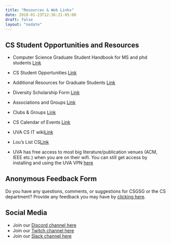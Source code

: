 ```yaml
---
title: "Resources & Web Links"
date: 2018-01-23T12:36:21-05:00
draft: false
layout: "nodate"
---
```


## CS Student Opportunities and Resources 

- Computer Science Graduate Student Handbook for MS and phd students [Link](https://engineering.virginia.edu/sites/default/files/common/departments/computer-science/files/GradStudentHANDBOOKfinal5-11-20.pdf)  

- CS Student Opportunities [Link](https://engineering.virginia.edu/departments/computer-science/current-cs-students/cs-student-opportunities)  

- Additional Resources for Graduate Students [Link](https://engineering.virginia.edu/departments/computer-science/cs-graduate-program#accordion475663)  

- Diversity Scholarship Form [Link](https://docs.google.com/forms/d/e/1FAIpQLScxg6fr85JNot1ycijds19cM-258VRNPFXhgYx30Lzl94vlGg/viewform)

- Associations and Groups [Link](https://engineering.virginia.edu/departments/computer-science/about-computer-science/clubs-and-groups)  

- Clubs & Groups [Link](https://engineering.virginia.edu/departments/computer-science/about-computer-science/about-us#accordion103062)  

- CS Calendar of Events [Link](https://engineering.virginia.edu/departments/computer-science/about-computer-science/about-us#accordion103065)  

- UVA CS IT wiki[Link](https://www.cs.virginia.edu/wiki/doku.php)  

- Lou’s List CS[Link]( https://louslist.org/page.php?Semester=1208&Type=Group&Group=CompSci)  

- UVA has free access to most big literature/publication venues (ACM, IEEE etc.) when you are on their wifi. You can still get access by installing and using the UVA VPN [here](https://virginia.service-now.com/its?id=itsweb_kb_article&sys_id=f24e5cdfdb3acb804f32fb671d9619d0)





## Anonymous Feedback Form

Do you have any questions, comments, or suggestions for  CSGSG or the CS department? Provide any feedback you may have by [clicking here](https://forms.gle/UA9cpeK3D9iouMiM7).

## Social Media

- Join our [Discord channel here](https://discord.gg/tZkesxg)
- Join our [Twitch channel here](https://www.twitch.tv/uvacsgsg)
- Join our [Slack channel here](https://join.slack.com/t/csgsg/shared_invite/zt-f2p2suwl-SH92d~OLHx7itqdJqypA8Q)
